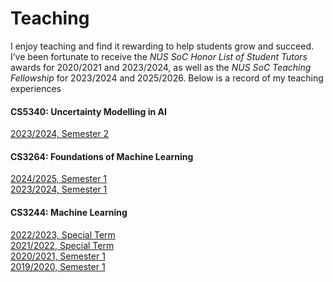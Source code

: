 # Teaching

I enjoy teaching and find it rewarding to help students grow and succeed. I’ve been fortunate to receive the *NUS SoC Honor List of Student Tutors* awards for 2020/2021 and 2023/2024, as well as the *NUS SoC Teaching Fellowship* for 2023/2024 and 2025/2026. Below is a record of my teaching experiences

#### CS5340: Uncertainty Modelling in AI
[2023/2024, Semester 2](https://drive.google.com/file/d/1qbZTRNzPQOUYhkI0B4W8KF2ugWpxEqHz/view)

#### CS3264: Foundations of Machine Learning
[2024/2025, Semester 1](https://drive.google.com/file/d/1s4nnfgQSm_BDGNhwwJqJgn1Fx0zmjEcA/view)\
[2023/2024, Semester 1](https://drive.google.com/file/d/1pH5cnT2vhm0NTm9IwYiy8eZpseaNFvzP/view)

#### CS3244: Machine Learning
[2022/2023, Special Term](https://drive.google.com/file/d/1mtvLu0Sd7S-BmPcGj_r0WL_gnk2NZsS_/view)\
[2021/2022, Special Term](https://drive.google.com/file/d/1dIMhMga-fPswZtXMNxSkm8g8S-ZX3ckV/view)\
[2020/2021, Semester 1](https://drive.google.com/file/d/1dPd_1L5ML22M9lXO5GjZh-IwBG12jr_K/view)\
[2019/2020, Semester 1](https://drive.google.com/file/d/1397yxYMUQCVpiL4Nd6V0Pp8xViJro3Bl/view)
